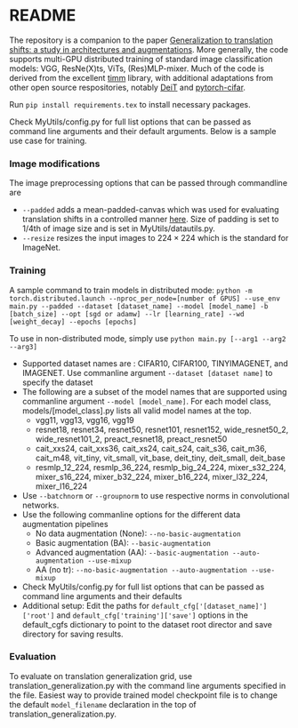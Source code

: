 # README

The repository is a companion to the paper [Generalization to translation shifts: a study in architectures and augmentations](https://arxiv.org/abs/2207.02349). More generally, the code supports multi-GPU distributed training of standard image classification models: VGG, ResNe(X)ts, ViTs, (Res)MLP-mixer. Much of the code is derived from the excellent [timm](https://github.com/rwightman/pytorch-image-models) library, with additional adaptations from other open source respositories, notably [DeiT](https://github.com/facebookresearch/deit) and [pytorch-cifar](https://github.com/kuangliu/pytorch-cifar).


Run `pip install requirements.tex` to install necessary packages.

Check MyUtils/config.py for full list options that can be passed as command line arguments and their default arguments. Below is a sample use case for training.

### Image modifications
The image preprocessing options that can be passed through commandline are 
- `--padded` adds a mean-padded-canvas which was used for evaluating translation shifts in a controlled manner [here](https://arxiv.org/abs/2207.02349). Size of padding is set to 1/4th of image size and is set in MyUtils/datautils.py.
- `--resize` resizes the input images to $224\times 224$ which is the standard for ImageNet.

### Training
A sample command to train models in distributed mode:
`python -m torch.distributed.launch --nproc_per_node=[number of GPUS] --use_env main.py --padded --dataset [dataset_name] --model [model_name] -b [batch_size] --opt [sgd or adamw] --lr [learning_rate] --wd [weight_decay] --epochs [epochs]`

To use in non-distributed mode, simply use `python main.py [--arg1 --arg2 --arg3]`

- Supported dataset names are : CIFAR10, CIFAR100, TINYIMAGENET, and IMAGENET. Use commanline argument `--dataset [dataset name]` to specify the dataset
- The following are a subset of the model names that are supported using commanline argument `--model [model_name]`. For each model class, models/[model_class].py lists all valid model names at the top.
  - vgg11, vgg13, vgg16, vgg19
  - resnet18, resnet34, resnet50, resnet101, resnet152, wide_resnet50_2, wide_resnet101_2, preact_resnet18, preact_resnet50
  - cait_xxs24, cait_xxs36, cait_xs24, cait_s24, cait_s36, cait_m36, cait_m48, vit_tiny, vit_small, vit_base, deit_tiny, deit_small, deit_base
  - resmlp_12_224, resmlp_36_224, resmlp_big_24_224, mixer_s32_224, mixer_s16_224, mixer_b32_224, mixer_b16_224, mixer_l32_224, mixer_l16_224
- Use `--batchnorm` or `--groupnorm` to use respective norms in convolutional networks.
- Use the following commanline options for the different data augmentation pipelines
  - No data augmentation (None): `--no-basic-augmentation`
  - Basic augmentation (BA): `--basic-augmentation`
  - Advanced augmentation (AA): `--basic-augmentation --auto-augmentation --use-mixup`
  - AA (no tr): `--no-basic-augmentation --auto-augmentation --use-mixup`
- Check MyUtils/config.py for full list options that can be passed as command line arguments and their defaults
- Additional setup: Edit the paths for `default_cfg['[dataset_name]']['root']` and `default_cfg['training']['save']` options in the default_cgfs dictionary to point to the dataset root director and save directory for saving results.


### Evaluation
To evaluate on translation generalization grid, use  translation_generalization.py with the command line arguments specified in the file. Easiest way to provide trained model checkpoint file is to change the default `model_filename` declaration in the top of translation_generalization.py.
